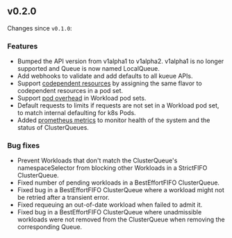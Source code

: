 ## v0.2.0

Changes since `v0.1.0`:

### Features
- Bumped the API version from v1alpha1 to v1alpha2. v1alpha1 is no longer supported and Queue is now named LocalQueue.
- Add webhooks to validate and add defaults to all kueue APIs.
- Support [codependent resources](/docs/concepts/cluster_queue.md#codepedent-resources)
  by assigning the same flavor to codependent resources in a pod set.
- Support [pod overhead](https://kubernetes.io/docs/concepts/scheduling-eviction/pod-overhead/)
  in Workload pod sets.
- Default requests to limits if requests are not set in a Workload pod set, to
  match internal defaulting for k8s Pods.
- Added [prometheus metrics](/docs/reference/metrics.md) to monitor health of
  the system and the status of ClusterQueues.

### Bug fixes

- Prevent Workloads that don't match the ClusterQueue's namespaceSelector from
  blocking other Workloads in a StrictFIFO ClusterQueue.
- Fixed number of pending workloads in a BestEffortFIFO ClusterQueue.
- Fixed bug in a BestEffortFIFO ClusterQueue where a workload might not be
  retried after a transient error.
- Fixed requeuing an out-of-date workload when failed to admit it.
- Fixed bug in a BestEffortFIFO ClusterQueue where unadmissible workloads
  were not removed from the ClusterQueue when removing the corresponding Queue.

